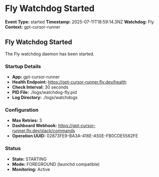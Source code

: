 # Fly Watchdog Started

**Event Type:** started
**Timestamp:** 2025-07-11T18:59:14.3NZ
**Watchdog:** Fly
**Context:** gpt-cursor-runner


## Fly Watchdog Started

The Fly watchdog daemon has been started.

### Startup Details
- **App:** gpt-cursor-runner
- **Health Endpoint:** https://gpt-cursor-runner.fly.dev/health
- **Check Interval:** 30 seconds
- **PID File:** ./logs/watchdog-fly.pid
- **Log Directory:** ./logs/watchdogs

### Configuration
- **Max Retries:** 3
- **Dashboard Webhook:** https://gpt-cursor-runner.fly.dev/slack/commands
- **Operation UUID:** 02873FE9-BA3A-416E-A50E-FB0CDE5562FE

### Status
- **State:** STARTING
- **Mode:** FOREGROUND (launchd compatible)
- **Monitoring:** Active


